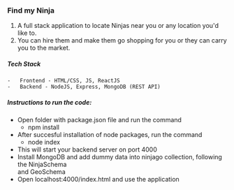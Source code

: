 ### Find my Ninja

1.  A full stack application to locate Ninjas near you or any location you'd like to.
2.  You can hire them and make them go shopping for you or they can carry you to the market.

##### Tech Stack
    -   Frontend - HTML/CSS, JS, ReactJS
    -   Backend - NodeJS, Express, MongoDB (REST API)

##### Instructions to run the code:

-   Open folder with package.json file and run the command
    -   npm install
-   After succesful installation of node packages, run the command
    -   node index
-   This will start your backend server on port 4000
-   Install MongoDB and add dummy data into ninjago collection, following the
    NinjaSchema<br> and GeoSchema
-   Open localhost:4000/index.html and use the application


